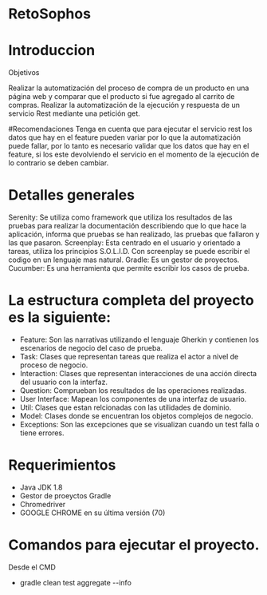 # RetoSophos

# Introduccion

Objetivos

Realizar la automatización del proceso de compra de un producto en una página web y comparar que el producto si fue agregado al carrito de compras.
Realizar la automatización de la ejecución y respuesta de un servicio Rest mediante una petición get.

#Recomendaciones
Tenga en cuenta que para ejecutar el servicio rest los datos que hay en el feature pueden variar por lo que la automatización puede fallar, por lo tanto
es necesario validar que los datos que hay en el feature, si los este devolviendo el servicio en el momento de la ejecución de lo contrario se deben cambiar.

# Detalles generales

Serenity: Se utiliza como framework que utiliza los resultados de las pruebas para realizar la documentación describiendo que lo que hace la aplicación, 
informa que pruebas se han realizado, las pruebas que fallaron y las que pasaron. 
Screenplay: Esta centrado en el usuario y orientado a tareas, utiliza los principios S.O.L.I.D. Con screenplay se puede escribir el codigo en un lenguaje 
mas natural.
Gradle: Es un gestor de proyectos.
Cucumber: Es una herramienta que permite escribir los casos de prueba.

# La estructura completa del proyecto es la siguiente:


* Feature: Son las narrativas utilizando el lenguaje Gherkin y contienen los escenarios de negocio del caso de prueba. 
* Task: Clases que representan tareas que realiza el actor a nivel de proceso de negocio. 
* Interaction: Clases que representan interacciones de una acción directa del usuario con la interfaz.
* Question: Comprueban los resultados de las operaciones realizadas. 
* User Interface: Mapean los componentes de una interfaz de usuario. 
* Util: Clases que estan relcionadas con las utilidades de dominio. 
* Model: Clases donde se encuentran los objetos complejos de negocio.
* Exceptions: Son las excepciones que se visualizan cuando un test falla o tiene errores. 


# Requerimientos


* Java JDK 1.8 
* Gestor de proeyctos Gradle 
* Chromedriver
* GOOGLE CHROME en su última versión (70)


# Comandos para ejecutar el proyecto.


Desde el CMD

* gradle clean test aggregate --info 

